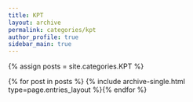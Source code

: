 ```yaml
---
title: KPT
layout: archive
permalink: categories/kpt
author_profile: true
sidebar_main: true
---
```




{% assign posts = site.categories.KPT %}

{% for post in posts %} {% include archive-single.html type=page.entries_layout %}{% endfor %}